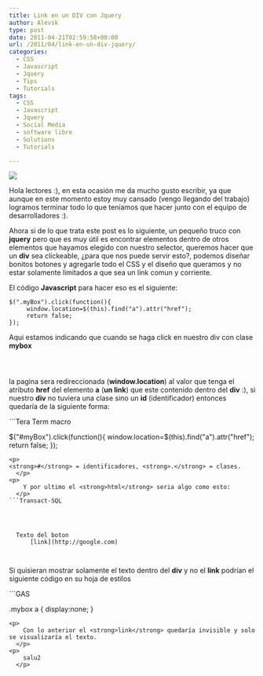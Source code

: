 ```yaml
---
title: Link en un DIV con Jquery
author: Alevsk
type: post
date: 2011-04-21T02:59:58+00:00
url: /2011/04/link-en-un-div-jquery/
categories:
  - CSS
  - Javascript
  - Jquery
  - Tips
  - Tutorials
tags:
  - CSS
  - Javascript
  - Jquery
  - Social Media
  - software libre
  - Solutions
  - Tutorials

---
```

[![](/images/div.jpg)](http://www.alevsk.com/2011/04/link-en-un-div-jquery/div/)

Hola lectores :), en esta ocasión me da mucho gusto escribir, ya que aunque en este momento estoy muy cansado (vengo llegando del trabajo) logramos terminar todo lo que teníamos que hacer junto con el equipo de desarrolladores :).

Ahora si de lo que trata este post es lo siguiente, un pequeño truco con **jquery** pero que es muy útil es encontrar elementos dentro de otros elementos que hayamos elegido con nuestro selector, queremos hacer que un **div** sea clickeable, ¿para que nos puede servir esto?, podemos diseñar bonitos botones y agregarle todo el CSS y el diseño que queramos y no estar solamente limitados a que sea un link comun y corriente.

El código **Javascript** para hacer eso es el siguiente:

```Tera Term macro
$(".myBox").click(function(){
     window.location=$(this).find("a").attr("href");
     return false;
});

```

Aqui estamos indicando que cuando se haga click en nuestro div con clase **mybox**

```Text only

  
```
<p>
    la pagina sera redireccionada (<strong>window.location</strong>) al valor que tenga el atributo <strong>href</strong> del elemento <strong>a</strong> (<strong>un link</strong>) que este contenido dentro del <strong>div</strong> :), si nuestro <strong>div</strong> no tuviera una clase sino un <strong>id</strong> (identificador) entonces quedaría de la siguiente forma:
  </p>
```Tera Term macro

$("#myBox").click(function(){
     window.location=$(this).find("a").attr("href");
     return false;
});

```
<p>
<strong>#</strong> = identificadores, <strong>.</strong> = clases.
  </p>
<p>
    Y por ultimo el <strong>html</strong> seria algo como esto:
  </p>
```Transact-SQL




  Texto del boton
      [link](http://google.com)
  


```
<p>
    Si quisieran mostrar solamente el texto dentro del <strong>div</strong> y no el <strong>link</strong> podrían el siguiente código en su hoja de estilos
  </p>
```GAS

.mybox a
{
     display:none;
}

```
<p>
    Con lo anterior el <strong>link</strong> quedaría invisible y solo se visualizaría el texto.
  </p>
<p>
    salu2
  </p>